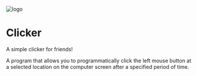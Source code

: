 ![logo](https://github.com/user-attachments/assets/f26c0978-4a96-4cb6-908e-bfdda23e1170)
# Clicker
A simple clicker for friends!

A program that allows you to programmatically click the left mouse button at a selected location on the computer screen after a specified period of time.
